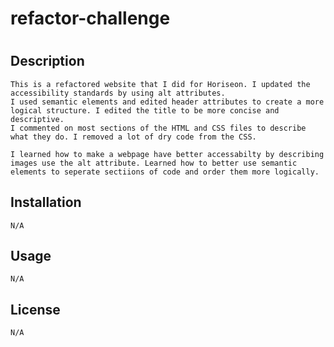 # refactor-challenge
# <Your-Project-Title>

## Description

    This is a refactored website that I did for Horiseon. I updated the accessibility standards by using alt attributes. 
    I used semantic elements and edited header attributes to create a more logical structure. I edited the title to be more concise and descriptive.
    I commented on most sections of the HTML and CSS files to describe what they do. I removed a lot of dry code from the CSS. 
    
    I learned how to make a webpage have better accessabilty by describing images use the alt attribute. Learned how to better use semantic elements to seperate sectiions of code and order them more logically. 

## Installation 

    N/A

## Usage

    N/A

## License

    N/A

    



